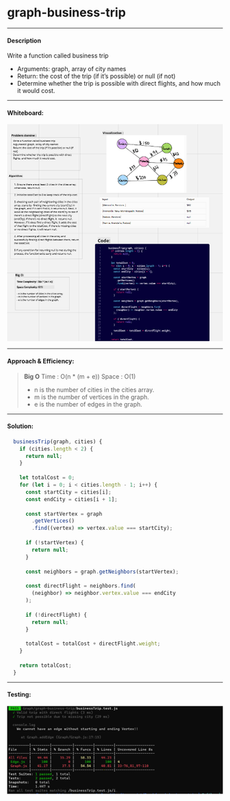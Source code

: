# graph-business-trip

---

#### Description

Write a function called business trip

* Arguments: graph, array of city names
* Return: the cost of the trip (if it’s possible) or null (if not)
* Determine whether the trip is possible with direct flights, and how much it would cost.

----

####  Whiteboard:

![Whiteboard](image-1.png)

----

#### Approach & Efficiency:

>**Big O**
>Time :  O(n * (m + e))
Space : O(1)
> * n is the number of cities in the cities array.
> * m is the number of vertices in the graph.
> * e is the number of edges in the graph.


----

#### Solution:

```javascript
  businessTrip(graph, cities) {
    if (cities.length < 2) {
      return null;
    }

    let totalCost = 0;
    for (let i = 0; i < cities.length - 1; i++) {
      const startCity = cities[i];
      const endCity = cities[i + 1];

      const startVertex = graph
        .getVertices()
        .find((vertex) => vertex.value === startCity);

      if (!startVertex) {
        return null;
      }

      const neighbors = graph.getNeighbors(startVertex);

      const directFlight = neighbors.find(
        (neighbor) => neighbor.vertex.value === endCity
      );

      if (!directFlight) {
        return null;
      }

      totalCost = totalCost + directFlight.weight;
    }

    return totalCost;
  }

```
---

#### Testing: 

![testing](image.png)